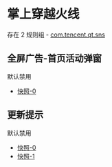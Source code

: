 # 掌上穿越火线

存在 2 规则组 - [com.tencent.qt.sns](/src/apps/com.tencent.qt.sns.ts)

## 全屏广告-首页活动弹窗

默认禁用

- [快照-0](https://i.gkd.li/i/13497978)

## 更新提示

默认禁用

- [快照-0](https://i.gkd.li/i/13497984)
- [快照-1](https://i.gkd.li/i/13713478)
